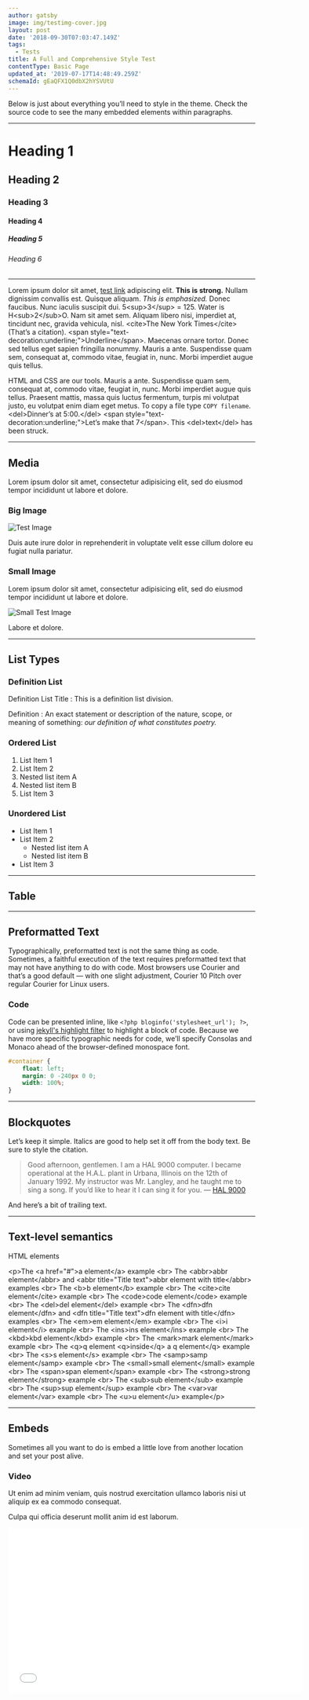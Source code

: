 ```yaml
---
author: gatsby
image: img/testimg-cover.jpg
layout: post
date: '2018-09-30T07:03:47.149Z'
tags:
  - Tests
title: A Full and Comprehensive Style Test
contentType: Basic Page
updated_at: '2019-07-17T14:48:49.259Z'
schemaId: gEaQFX1Q0dbX2hYSVUtU
---
```

Below is just about everything you’ll need to style in the theme. Check the source code to see the many embedded elements within paragraphs.

---

# Heading 1

## Heading 2

### Heading 3

#### Heading 4

##### Heading 5

###### Heading 6

---

Lorem ipsum dolor sit amet, [test link]() adipiscing elit. **This is strong.** Nullam dignissim convallis est. Quisque aliquam. _This is emphasized._ Donec faucibus. Nunc iaculis suscipit dui. 5<sup\>3</sup\> = 125. Water is H<sub\>2</sub\>O. Nam sit amet sem. Aliquam libero nisi, imperdiet at, tincidunt nec, gravida vehicula, nisl. <cite\>The New York Times</cite\> \(That’s a citation\). <span style="text\-decoration:underline;"\>Underline</span\>. Maecenas ornare tortor. Donec sed tellus eget sapien fringilla nonummy. Mauris a ante. Suspendisse quam sem, consequat at, commodo vitae, feugiat in, nunc. Morbi imperdiet augue quis tellus.

HTML and CSS are our tools. Mauris a ante. Suspendisse quam sem, consequat at, commodo vitae, feugiat in, nunc. Morbi imperdiet augue quis tellus. Praesent mattis, massa quis luctus fermentum, turpis mi volutpat justo, eu volutpat enim diam eget metus. To copy a file type `COPY filename`. <del\>Dinner’s at 5:00.</del\> <span style="text\-decoration:underline;"\>Let’s make that 7</span\>. This <del\>text</del\> has been struck.

---

## Media

Lorem ipsum dolor sit amet, consectetur adipisicing elit, sed do eiusmod tempor incididunt ut labore et dolore.

### Big Image

![Test Image](img/testimg1.jpg)


Duis aute irure dolor in reprehenderit in voluptate velit esse cillum dolore eu fugiat nulla pariatur.

### Small Image

Lorem ipsum dolor sit amet, consectetur adipisicing elit, sed do eiusmod tempor incididunt ut labore et dolore.

![Small Test Image](img/testimg2.jpg)


Labore et dolore.

---

## List Types

### Definition List

Definition List Title
: This is a definition list division.

Definition
: An exact statement or description of the nature, scope, or meaning of something: _our definition of what constitutes poetry._

### Ordered List

1. List Item 1
2. List Item 2
  1. Nested list item A
  2. Nested list item B
3. List Item 3

### Unordered List

* List Item 1
* List Item 2
  * Nested list item A
  * Nested list item B
* List Item 3

---

## Table



---

## Preformatted Text

Typographically, preformatted text is not the same thing as code. Sometimes, a faithful execution of the text requires preformatted text that may not have anything to do with code. Most browsers use Courier and that’s a good default — with one slight adjustment, Courier 10 Pitch over regular Courier for Linux users.

### Code

Code can be presented inline, like `<?php bloginfo('stylesheet_url'); ?>`, or using [jekyll's highlight
filter](http://jekyllrb.com/docs/templates/#code-snippet-highlighting) to
highlight a block of code. Because we have more specific typographic needs for code, we’ll specify Consolas and Monaco ahead of the browser\-defined monospace font.

```css
#container {
    float: left;
    margin: 0 -240px 0 0;
    width: 100%;
}
```

---

## Blockquotes

Let’s keep it simple. Italics are good to help set it off from the body text. Be sure to style the citation.

> Good afternoon, gentlemen. I am a HAL 9000 computer. I became operational at the H.A.L. plant in Urbana, Illinois on the 12th of January 1992. My instructor was Mr. Langley, and he taught me to sing a song. If you’d like to hear it I can sing it for you. — [HAL 9000](http://en.wikipedia.org/wiki/HAL_9000)

And here’s a bit of trailing text.

---

## Text\-level semantics

HTML elements

<p\>The <a href="#"\>a element</a\> example <br\>
The <abbr\>abbr element</abbr\> and <abbr title="Title text"\>abbr element with title</abbr\> examples <br\>
The <b\>b element</b\> example <br\>
The <cite\>cite element</cite\> example <br\>
The <code\>code element</code\> example <br\>
The <del\>del element</del\> example <br\>
The <dfn\>dfn element</dfn\> and <dfn title="Title text"\>dfn element with title</dfn\> examples <br\>
The <em\>em element</em\> example <br\>
The <i\>i element</i\> example <br\>
The <ins\>ins element</ins\> example <br\>
The <kbd\>kbd element</kbd\> example <br\>
The <mark\>mark element</mark\> example <br\>
The <q\>q element <q\>inside</q\> a q element</q\> example <br\>
The <s\>s element</s\> example <br\>
The <samp\>samp element</samp\> example <br\>
The <small\>small element</small\> example <br\>
The <span\>span element</span\> example <br\>
The <strong\>strong element</strong\> example <br\>
The <sub\>sub element</sub\> example <br\>
The <sup\>sup element</sup\> example <br\>
The <var\>var element</var\> example <br\>
The <u\>u element</u\> example</p\>

---

## Embeds

Sometimes all you want to do is embed a little love from another location and set your post alive.

### Video

Ut enim ad minim veniam, quis nostrud exercitation ullamco laboris nisi ut aliquip ex ea commodo consequat.

Culpa qui officia deserunt mollit anim id est laborum.

<iframe src="//player.vimeo.com/video/103224792" width="600" height="337" frameborder="0" webkitallowfullscreen mozallowfullscreen allowfullscreen\></iframe\>

### Slides

Ut enim ad minim veniam, quis nostrud exercitation ullamco laboris nisi ut aliquip ex ea commodo consequat.

<script async class="speakerdeck\-embed" data\-id="585245d01ee1013238737e42b879906f" data\-ratio="1.77777777777778" src="//speakerdeck.com/assets/embed.js"\></script\>

Culpa qui officia deserunt mollit anim id est laborum.

### Audio

Ut enim ad minim veniam, quis nostrud exercitation ullamco laboris nisi ut aliquip ex ea commodo consequat.

<iframe width="100%" height="450" scrolling="no" frameborder="no" src="https://w.soundcloud.com/player/?url=https%3A//api.soundcloud.com/tracks/52891122&amp;auto\_play=false&amp;hide\_related=false&amp;show\_comments=true&amp;show\_user=true&amp;show\_reposts=false&amp;visual=true"\></iframe\>

Culpa qui officia deserunt mollit anim id est laborum.

### Code

Lorem ipsum dolor sit amet, consectetur adipisicing elit, sed do eiusmod tempor incididunt.

<p data\-height="268" data\-theme\-id="0" data\-slug\-hash="bcqhe" data\-default\-tab="result" data\-user="rglazebrook" class='codepen'\>See the Pen <a href='http://codepen.io/rglazebrook/pen/bcqhe/'\>Simple Rotating Spinner</a\> by Rob Glazebrook \(<a href='http://codepen.io/rglazebrook'\>@rglazebrook</a\>\) on <a href='http://codepen.io'\>CodePen</a\>.</p\>
<script async src="//assets.codepen.io/assets/embed/ei.js"\></script\>

Isn't it beautiful.

\[_HTML\]: Hyper Text Markup Language
_\[CSS\]: Cascading Style Sheets
